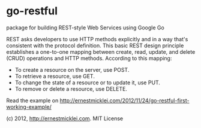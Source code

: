 go-restful
==========

package for building REST-style Web Services using Google Go

REST asks developers to use HTTP methods explicitly and in a way that's consistent with the protocol definition. This basic REST design principle establishes a one-to-one mapping between create, read, update, and delete (CRUD) operations and HTTP methods. According to this mapping:

- To create a resource on the server, use POST.
- To retrieve a resource, use GET.
- To change the state of a resource or to update it, use PUT.
- To remove or delete a resource, use DELETE.

Read the example on http://ernestmicklei.com/2012/11/24/go-restful-first-working-example/

(c) 2012, http://ernestmicklei.com. MIT License